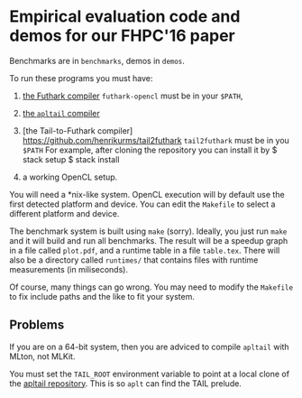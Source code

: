 Empirical evaluation code and demos for our FHPC'16 paper
=========================================================

Benchmarks are in `benchmarks`, demos in `demos`.

To run these programs you must have:

1. [the Futhark compiler](https://github.com/HIPERFIT/futhark)
    `futhark-opencl` must be in your `$PATH`,

2. [the `apltail` compiler](https://github.com/melsman/apltail/)

3. [the Tail-to-Futhark compiler]
   https://github.com/henrikurms/tail2futhark
   `tail2futhark` must be in you `$PATH`
   For example, after cloning the repository you can install it by
   $ stack setup
   $ stack install

4. a working OpenCL setup.

You will need a *nix-like system.  OpenCL execution will by
default use the first detected platform and device.  You can edit the
`Makefile` to select a different platform and device.

The benchmark system is built using `make` (sorry).  Ideally, you just
run `make` and it will build and run all benchmarks.  The result will
be a speedup graph in a file called `plot.pdf`, and a runtime table in
a file `table.tex`.  There will also be a directory called `runtimes/`
that contains files with runtime measurements (in miliseconds).

Of course, many things can go wrong.  You may need to modify the
`Makefile` to fix include paths and the like to fit your system.

Problems
--

If you are on a 64-bit system, then you are adviced to compile
`apltail` with MLton, not MLKit.

You must set the `TAIL_ROOT` environment variable to point at a local
clone of the [apltail repository](https://github.com/melsman/apltail).
This is so `aplt` can find the TAIL prelude.
